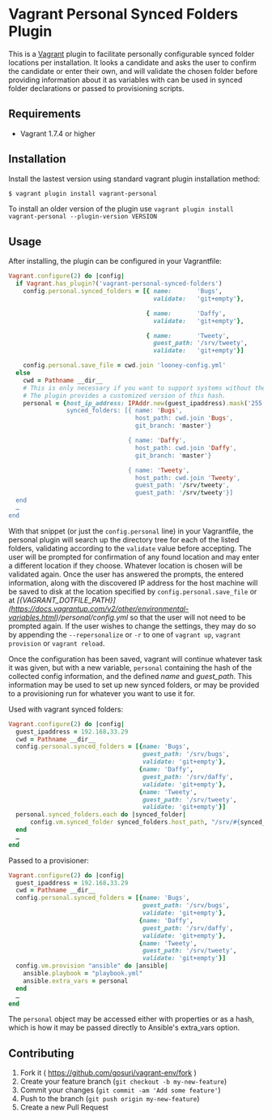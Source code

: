 # Vagrant Personal Synced Folders Plugin

This is a [Vagrant](http://www.vagrantup.com) plugin to facilitate personally configurable synced folder locations per installation. It looks a candidate and asks the user to confirm the candidate or enter their own, and will validate the chosen folder before providing information about it as variables with can be used in synced folder declarations or passed to provisioning scripts.

## Requirements

* Vagrant 1.7.4 or higher

## Installation

Install the lastest version using standard vagrant plugin installation method:

```sh
$ vagrant plugin install vagrant-personal
```

To install an older version of the plugin use `vagrant plugin install vagrant-personal --plugin-version VERSION`

## Usage

After installing, the plugin can be configured in your Vagrantfile:

```ruby
Vagrant.configure(2) do |config|
  if Vagrant.has_plugin?('vagrant-personal-synced-folders')
    config.personal.synced_folders = [{ name:       'Bugs',
                                        validate:   'git+empty'},

                                      { name:       'Daffy',
                                        validate:   'git+empty'},

                                      { name:       'Tweety',
                                        guest_path: '/srv/tweety',
                                        validate:   'git+empty'}]

    config.personal.save_file = cwd.join 'looney-config.yml'
  else
    cwd = Pathname __dir__
    # This is only necessary if you want to support systems without the plugin
    # The plugin provides a customized version of this hash.
    personal = {host_ip_address: IPAddr.new(guest_ipaddress).mask('255.255.255.0).succ,
                synced_folders: [{ name: 'Bugs',
                                   host_path: cwd.join 'Bugs',
                                   git_branch: 'master'}

                                 { name: 'Daffy',
                                   host_path: cwd.join 'Daffy',
                                   git_branch: 'master'}

                                 { name: 'Tweety',
                                   host_path: cwd.join 'Tweety',
                                   guest_path: '/srv/tweety',
                                   guest_path: '/srv/tweety'}]
  end
  …
end
```

With that snippet (or just the `config.personal` line) in your Vagrantfile, the personal plugin will search up the directory tree for each of the listed folders, validating according to the `validate` value before accepting. The user will be prompted for confirmation of any found location and may enter a different location if they choose. Whatever location is chosen will be validated again. Once the user has answered the prompts, the entered information, along with the discovered IP address for the host machine will be saved to disk at the location specified by `config.personal.save_file` or at *$[${VAGRANT_DOTFILE_PATH}](https://docs.vagrantup.com/v2/other/environmental-variables.html)/personal/config.yml* so that the user will not need to be prompted again. If the user wishes to change the settings, they may do so by appending the `--repersonalize` or `-r` to one of `vagrant up`, `vagrant provision` or `vagrant reload`.

Once the configuration has been saved, vagrant will continue whatever task it was given, but with a new variable, `personal` containing the hash of the collected config information, and the defined *name* and *guest_path*. This information may be used to set up new synced folders, or may be provided to a provisioning run for whatever you want to use it for.

Used with vagrant synced folders:

```ruby
Vagrant.configure(2) do |config|
  guest_ipaddress = 192.168.33.29
  cwd = Pathname __dir__
  config.personal.synced_folders = [{name: 'Bugs',
                                     guest_path: '/srv/bugs',
                                     validate: 'git+empty'},
                                    {name: 'Daffy',
                                     guest_path: '/srv/daffy',
                                     validate: 'git+empty'},
                                    {name: 'Tweety',
                                     guest_path: '/srv/tweety',
                                     validate: 'git+empty'}]
  personal.synced_folders.each do |synced_folder|
      config.vm.synced_folder synced_folders.host_path, "/srv/#{synced_folder.name}"
  end
  …
end
```

Passed to a provisioner:

```ruby
Vagrant.configure(2) do |config|
  guest_ipaddress = 192.168.33.29
  cwd = Pathname __dir__
  config.personal.synced_folders = [{name: 'Bugs',
                                     guest_path: '/srv/bugs',
                                     validate: 'git+empty'},
                                    {name: 'Daffy',
                                     guest_path: '/srv/daffy',
                                     validate: 'git+empty'},
                                    {name: 'Tweety',
                                     guest_path: '/srv/tweety',
                                     validate: 'git+empty'}]
  config.vm.provision "ansible" do |ansible|
    ansible.playbook = "playbook.yml"
    ansible.extra_vars = personal
  end
  …
end
```

The `personal` object may be accessed either with properties or as a hash, which is how it may be passed directly to Ansible's extra_vars option.

## Contributing

1. Fork it ( https://github.com/gosuri/vagrant-env/fork )
2. Create your feature branch (`git checkout -b my-new-feature`)
3. Commit your changes (`git commit -am 'Add some feature'`)
4. Push to the branch (`git push origin my-new-feature`)
5. Create a new Pull Request
